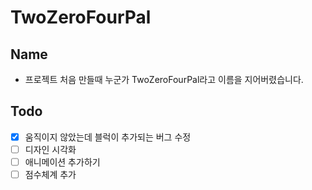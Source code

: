 # TwoZeroFourPal
## Name
- 프로젝트 처음 만들때 누군가  TwoZeroFourPal라고 이름을 지어버렸습니다.

## Todo
- [x] 움직이지 않았는데 블럭이 추가되는 버그 수정
- [ ] 디자인 시각화
- [ ] 애니메이션 추가하기
- [ ] 점수체계 추가